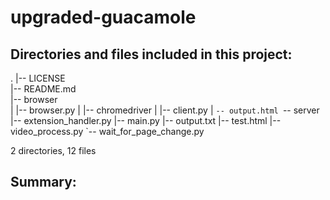 # upgraded-guacamole

## Directories and files included in this project:
.
|-- LICENSE</br>
|-- README.md</br>
|-- browser</br>
|   |-- browser.py
|   |-- chromedriver
|   |-- client.py
|   `-- output.html
`-- server
    |-- extension_handler.py
    |-- main.py
    |-- output.txt
    |-- test.html
    |-- video_process.py
    `-- wait_for_page_change.py

2 directories, 12 files

## Summary:
